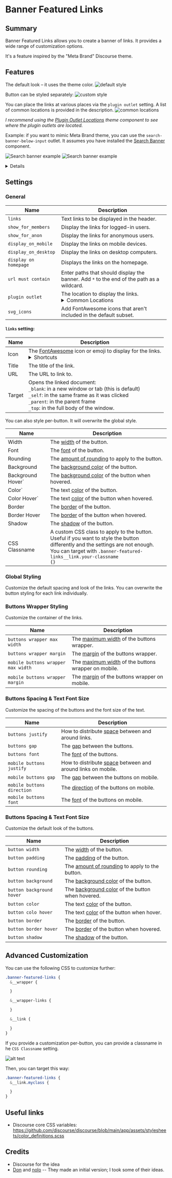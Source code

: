 # Banner Featured Links

## Summary

Banner Featured Links allows you to create a banner of links.
It provides a wide range of customization options.

It's a feature inspired by the "Meta Brand" Discourse theme.

## Features

The default look – it uses the theme color.
![default style](.github/images/default-style.png)

Button can be styled separately:
![custom style](.github/images/custom-style.png)

You can place the links at various places via the `plugin outlet` setting.
A list of common locations is provided in the description. 
![common locations](.github/images/common-locations.png)

*I recommend using the [Plugin Outlet Locations](https://meta.discourse.org/t/plugin-outlet-locations-theme-component/100673) theme component to see where the plugin outlets are located.*

Example: if you want to mimic Meta Brand theme, you can use the `search-banner-below-input` outlet.
It assumes you have installed the [Search Banner](https://meta.discourse.org/t/search-banner-theme-component/122939) component.

![Search banner example](.github/images/search-banner-1.png) 
![Search banner example](.github/images/search-banner-2.png)

<details>
<summary>Details</summary>

![Search banner example](.github/images/search-banner-3.png)

The current style can be achieved in the following way.
Here are the settings:
![Search banner settings](.github/images/search-banner-5.png)

I encourage you to try your own style!
</details>

## Settings
 
### General

| Name    | Description                               |
| ------- | ----------------------------------------- |
| `links` | Text links to be displayed in the header. |
| `show_for_members` | Display the links for logged-in users. |
| `show_for_anon` | Display the links for anonymous users. |
| `display_on_mobile` | Display the links on mobile devices. |
| `display_on_desktop` | Display the links on desktop computers. |
| `display on homepage` | Displays the links on the homepage. |
| `url must contain` | Enter paths that should display the banner. Add <code>\*</code> to the end of the path as a wildcard. |
| `plugin outlet` | The location to display the links.<br><details><summary>Common Locations</summary><code>above-main-container</code><code>above-site-header</code><code>after-header</code><code>before-header-panel</code><code>before-list-area</code><code>before-topic-list</code><code>below-site-header</code><code>header-list-container-bottom</code><code>topic-above-post-stream</code><br>Search Banner component:<br><code>search-banner-below-headline</code><code>search-banner-below-input</code></details> |
| `svg_icons` | Add FontAwesome icons that aren't included in the default subset. |

#### `links` setting:

| Name   | Description                                                                                                                                                                                                                                                                            |
| ------ | -------------------------------------------------------------------------------------------------------------------------------------------------------------------------------------------------------------------------------------------------------------------------------------- |
| Icon   | The <a href="https://fontawesome.com/v6/search?">FontAwesome</a> icon or emoji to display for the links.<br><details><summary>Shortcuts</summary><div>Windows: <kbd>Win</kbd> + <kbd>.</kbd></div><div>Mac: <kbd>Cmd</kbd> + <kbd>Ctrl</kbd> + <kbd>Space</kbd></div><div>ChromeOS: <kbd>Launch</kbd> + <kbd>Shift</kbd> + <kbd>Space</kbd></div></details> |
| Title  | The title of the link.                                                                                                                                                                                                                                                                 |
| URL    | The URL to link to.                                                                                                                                                                                                                                                                    |
| Target | Opens the linked document:<br><code>\_blank</code>: in a new window or tab (this is default)<br><code>\_self</code>: in the same frame as it was clicked<br><code>\_parent</code>: in the parent frame<br><code>\_top</code>: in the full body of the window.                          |

You can also style per-button. It will overwrite the global style.

| Name              | Description                                                                                                                                                                                                            |
| ----------------- | ---------------------------------------------------------------------------------------------------------------------------------------------------------------------------------------------------------------------- |
| Width             | The <a href="https://developer.mozilla.org/en-US/docs/Web/CSS/width" target="_blank" title="'width' CSS Documentation">width</a> of the button.<br>                                                                    |
| Font              | The <a href="https://developer.mozilla.org/en-US/docs/Web/CSS/font" target="_blank" title="'font' CSS Documentation">font</a> of the button.<br>                                                                       |
| Rounding          | The <a href="https://developer.mozilla.org/en-US/docs/Web/CSS/border-radius" target="_blank" title="'border-radius' CSS Documentation">amount of rounding</a> to apply to the button.                                  |
| Background        | The <a href="https://developer.mozilla.org/en-US/docs/Web/CSS/background-color" target="_blank" title="'background-color' CSS Documentation">background color</a> of the button.                                       |
| Background Hover` | The <a href="https://developer.mozilla.org/en-US/docs/Web/CSS/background-color" target="_blank" title="'background-color' CSS Documentation">background color</a> of the button when hovered.                          |
| Color`            | The text <a href="https://developer.mozilla.org/en-US/docs/Web/CSS/color" target="_blank" title="'color' CSS Documentation">color</a> of the button.                                                                   |
| Color Hover`      | The text <a href="https://developer.mozilla.org/en-US/docs/Web/CSS/color" target="_blank" title="'color' CSS Documentation">color</a> of the button when hovered.                                                      |
| Border            | The <a href="https://developer.mozilla.org/en-US/docs/Web/CSS/border" target="_blank" title="'border' CSS Documentation">border</a> of the button.                                                                     |
| Border Hover      | The <a href="https://developer.mozilla.org/en-US/docs/Web/CSS/border" target="_blank" title="'border' CSS Documentation">border</a> of the button when hovered.                                                        |
| Shadow            | The <a href="https://developer.mozilla.org/en-US/docs/Web/CSS/box-shadow" target="_blank" title="'box-shadow' CSS Documentation">shadow</a> of the button.                                                             |
| CSS Classname     | A custom CSS class to apply to the button.<br>Useful if you want to style the button differently and the settings are not enough.<br>You can target with <code>.banner-featured-links\_\_link.your-classname {}</code> |

### Global Styling

Customize the default spacing and look of the links.
You can overwrite the button styling for each link individually.

### Buttons Wrapper Styling

Customize the container of the links.

| Name                               | Description                                                                                                                                                                        |
| ---------------------------------- | ---------------------------------------------------------------------------------------------------------------------------------------------------------------------------------- |
| `buttons wrapper max width`        | The <a href="https://developer.mozilla.org/en-US/docs/Web/CSS/max-width" target="_blank" title="'max-width' CSS Documentation">maximum width</a> of the buttons wrapper.           |
| `buttons wrapper margin`           | The <a href="https://developer.mozilla.org/en-US/docs/Web/CSS/margin" target="_blank" title="'background-color' CSS Documentation">margin</a> of the buttons wrapper.              |
| `mobile buttons wrapper max width` | The <a href="https://developer.mozilla.org/en-US/docs/Web/CSS/max-width" target="_blank" title="'max-width' CSS Documentation">maximum width</a> of the buttons wrapper on mobile. |
| `mobile buttons wrapper margin`    | The <a href="https://developer.mozilla.org/en-US/docs/Web/CSS/margin" target="_blank" title="'background-color' CSS Documentation">margin</a> of the buttons wrapper on mobile.    |

### Buttons Spacing & Text Font Size

Customize the spacing of the buttons and the font size of the text.

| Name                       | Description                                                                                                                                                                                            |
| -------------------------- | ------------------------------------------------------------------------------------------------------------------------------------------------------------------------------------------------------ |
| `buttons justify`          | How to distribute <a href="https://developer.mozilla.org/en-US/docs/Web/CSS/justify-content" target="_blank" title="'justify-content' CSS Documentation">space</a> between and around links.           |
| `buttons gap`              | The <a href="https://developer.mozilla.org/en-US/docs/Web/CSS/gap" target="_blank" title="'gap' CSS Documentation">gap</a> between the buttons.                                                        |
| `buttons font`             | The <a href="https://developer.mozilla.org/en-US/docs/Web/CSS/font" target="_blank" title="'font' CSS Documentation">font</a> of the buttons.                                                          |
| `mobile buttons justify`   | How to distribute <a href="https://developer.mozilla.org/en-US/docs/Web/CSS/justify-content" target="_blank" title="'justify-content' CSS Documentation">space</a> between and around links on mobile. |
| `mobile buttons gap`       | The <a href="https://developer.mozilla.org/en-US/docs/Web/CSS/gap" target="_blank" title="'gap' CSS Documentation">gap</a> between the buttons on mobile.                                              |
| `mobile buttons direction` | The <a href="https://developer.mozilla.org/en-US/docs/Web/CSS/flex-direction" target="_blank" title="'flex-direction' CSS Documentation">direction</a> of the buttons on mobile.                       |
| `mobile buttons font`      | The <a href="https://developer.mozilla.org/en-US/docs/Web/CSS/font" target="_blank" title="'font' CSS Documentation">font</a> of the buttons on mobile.                                                |

### Buttons Spacing & Text Font Size

Customize the default look of the buttons.

| Name                      | Description                                                                                                                                                                                   |
| ------------------------- | --------------------------------------------------------------------------------------------------------------------------------------------------------------------------------------------- |
| `button width`            | The <a href="https://developer.mozilla.org/en-US/docs/Web/CSS/width" target="_blank" title="'width' CSS Documentation">width</a> of the button.<br>                                           |
| `button padding`          | The <a href="https://developer.mozilla.org/en-US/docs/Web/CSS/padding" target="_blank" title="'padding' CSS Documentation">padding</a> of the button.<br>                                     |
| `button rounding`         | The <a href="https://developer.mozilla.org/en-US/docs/Web/CSS/border-radius" target="_blank" title="'border-radius' CSS Documentation">amount of rounding</a> to apply to the button.         |
| `button background`       | The <a href="https://developer.mozilla.org/en-US/docs/Web/CSS/background-color" target="_blank" title="'background-color' CSS Documentation">background color</a> of the button.              |
| `button background hover` | The <a href="https://developer.mozilla.org/en-US/docs/Web/CSS/background-color" target="_blank" title="'background-color' CSS Documentation">background color</a> of the button when hovered. |
| `button color`            | The text <a href="https://developer.mozilla.org/en-US/docs/Web/CSS/color" target="_blank" title="'color' CSS Documentation">color</a> of the button.                                          |
| `button colo hover`       | The text <a href="https://developer.mozilla.org/en-US/docs/Web/CSS/color" target="_blank" title="'color' CSS Documentation">color</a> of the button when hover.                               |
| `button border`           | The <a href="https://developer.mozilla.org/en-US/docs/Web/CSS/border" target="_blank" title="'border' CSS Documentation">border</a> of the button.                                            |
| `button border hover`     | The <a href="https://developer.mozilla.org/en-US/docs/Web/CSS/border" target="_blank" title="'border' CSS Documentation">border</a> of the button when hovered.                               |
| `button shadow`           | The <a href="https://developer.mozilla.org/en-US/docs/Web/CSS/box-shadow" target="_blank" title="'box-shadow' CSS Documentation">shadow</a> of the button.                                    |

## Advanced Customization

You can use the following CSS to customize further:

```css
.banner-featured-links {
  &__wrapper {

  }

  &__wrapper-links {

  }

  &__link {

  }
}
```

If you provide a customization per-button, you can provide a classname in he `CSS Classname` setting.

![alt text](.github/images/css-class.png)

Then, you can target this way:

```css
.banner-featured-links {
  &__link.myclass {

  }
}
```

## Useful links

* Discourse core CSS variables: https://github.com/discourse/discourse/blob/main/app/assets/stylesheets/color_definitions.scss

## Credits

* Discourse for the idea
* [Don](https://meta.discourse.org/u/don) and [nolo](https://meta.discourse.org/u/nolo) -- They made an initial version; I took some of their ideas.